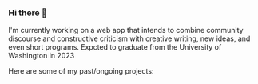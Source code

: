 ### Hi there 👋

I'm currently working on a web app that intends to combine community discourse and constructive criticism with creative writing, new ideas, and even short programs. 
Expcted to graduate from the University of Washington in 2023

Here are some of my past/ongoing projects:
<!--
**andrewjumanca/andrewjumanca** is a ✨ _special_ ✨ repository because its `README.md` (this file) appears on your GitHub profile.

Here are some ideas to get you started:

- 🔭 I’m currently working on ...
- 🌱 I’m currently learning ...
- 👯 I’m looking to collaborate on ...
- 🤔 I’m looking for help with ...
- 💬 Ask me about ...
- 📫 How to reach me: ...
- 😄 Pronouns: ...
- ⚡ Fun fact: ...
-->
